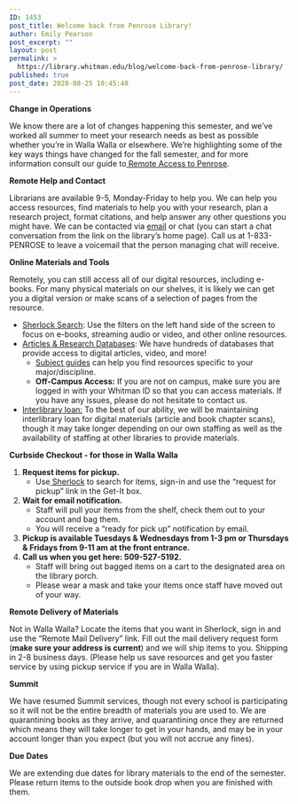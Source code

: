 ```yaml
---
ID: 1453
post_title: Welcome back from Penrose Library!
author: Emily Pearson
post_excerpt: ""
layout: post
permalink: >
  https://library.whitman.edu/blog/welcome-back-from-penrose-library/
published: true
post_date: 2020-08-25 10:45:48
---
```

<!-- wp:paragraph {"fontSize":"medium"} -->
<p class="has-medium-font-size"><strong>Change in Operations</strong></p>
<!-- /wp:paragraph -->

<!-- wp:paragraph -->
<p>We know there are a lot of changes happening this semester, and we’ve worked all summer to meet your research needs as best as possible whether you’re in Walla Walla or elsewhere. We’re highlighting some of the key ways things have changed for the fall semester, and for more information consult our guide to<a href="https://libguides.whitman.edu/spring"> Remote Access to Penrose</a>.</p>
<!-- /wp:paragraph -->

<!-- wp:paragraph {"fontSize":"medium"} -->
<p class="has-medium-font-size"><strong>Remote Help and Contact</strong></p>
<!-- /wp:paragraph -->

<!-- wp:paragraph -->
<p>Librarians are available 9-5, Monday-Friday to help you. We can help you access resources, find materials to help you with your research, plan a research project, format citations, and help answer any other questions you might have. We can be contacted via <a href="https://library.whitman.edu/contact-a-librarian/">email</a> or chat (you can start a chat conversation from the link on the library’s home page). Call us at 1-833-PENROSE to leave a voicemail that the person managing chat will receive.</p>
<!-- /wp:paragraph -->

<!-- wp:paragraph {"fontSize":"medium"} -->
<p class="has-medium-font-size"><strong>Online Materials and Tools</strong></p>
<!-- /wp:paragraph -->

<!-- wp:paragraph -->
<p>Remotely, you can still access all of our digital resources, including e-books. For many physical materials on our shelves, it is likely we can get you a digital version or make scans of a selection of pages from the resource.&nbsp;</p>
<!-- /wp:paragraph -->

<!-- wp:list -->
<ul><li><a href="https://sherlock.whitman.edu/">Sherlock Search</a>: Use the filters on the left hand side of the screen to focus on e-books, streaming audio or video, and other online resources.</li><li><a href="https://library.whitman.edu/database-a-z/">Articles &amp; Research Databases</a>: We have hundreds of databases that provide access to digital articles, video, and more! &nbsp;&nbsp;&nbsp;<ul><li><a href="https://library.whitman.edu/library-guides/">Subject guides</a> can help you find resources specific to your major/discipline.</li><li><strong>Off-Campus Access:</strong> If you are not on campus, make sure you are logged in with your Whitman ID so that you can access materials. If you have any issues, please do not hesitate to contact us.</li></ul></li><li><a href="https://whitman.illiad.oclc.org/illiad/logon.html">Interlibrary loan:</a> To the best of our ability, we will be maintaining interlibrary loan for digital materials (article and book chapter scans), though it may take longer depending on our own staffing as well as the availability of staffing at other libraries to provide materials.</li></ul>
<!-- /wp:list -->

<!-- wp:paragraph {"fontSize":"medium"} -->
<p class="has-medium-font-size"><strong>Curbside Checkout - for those in Walla Walla</strong></p>
<!-- /wp:paragraph -->

<!-- wp:list {"ordered":true} -->
<ol><li><strong>Request items for pickup. </strong><strong>&nbsp;&nbsp;&nbsp;</strong><ul><li>Use<a href="https://sherlock.whitman.edu/primo-explore/search?vid=WHITC_NEW"> Sherlock</a> to search for items, sign-in and use the “request for pickup” link in the Get-It box.</li></ul></li><li><strong>Wait for email notification. </strong><strong>&nbsp;&nbsp;&nbsp;</strong><ul><li>Staff will pull your items from the shelf, check them out to your account and bag them.</li><li>You will receive a “ready for pick up” notification by email.</li></ul></li><li><strong>Pickup is available Tuesdays &amp; Wednesdays from 1-3 pm or Thursdays &amp; Fridays from 9-11 am at the front entrance.</strong></li><li><strong>Call us when you get here: 509-527-5192. </strong><strong>&nbsp;&nbsp;&nbsp;</strong><ul><li>Staff will bring out bagged items on a cart to the designated area on the library porch.</li><li>Please wear a mask and take your items once staff have moved out of your way.&nbsp;&nbsp;&nbsp; &nbsp;&nbsp;&nbsp;</li></ul></li></ol>
<!-- /wp:list -->

<!-- wp:paragraph {"fontSize":"medium"} -->
<p class="has-medium-font-size"><strong>Remote Delivery of Materials</strong></p>
<!-- /wp:paragraph -->

<!-- wp:paragraph -->
<p>Not in Walla Walla? Locate the items that you want in Sherlock, sign in and use the “Remote Mail Delivery” link. Fill out the mail delivery request form (<strong>make sure your address is current</strong>) and we will ship items to you. Shipping in 2-8 business days. (Please help us save resources and get you faster service by using pickup service if you are in Walla Walla).</p>
<!-- /wp:paragraph -->

<!-- wp:paragraph {"fontSize":"medium"} -->
<p class="has-medium-font-size"><strong>Summit</strong></p>
<!-- /wp:paragraph -->

<!-- wp:paragraph -->
<p>We have resumed Summit services, though not every school is participating so it will not be the entire breadth of materials you are used to. We are quarantining books as they arrive, and quarantining once they are returned which means they will take longer to get in your hands, and may be in your account longer than you expect (but you will not accrue any fines).&nbsp;</p>
<!-- /wp:paragraph -->

<!-- wp:paragraph {"align":"left","fontSize":"medium"} -->
<p class="has-text-align-left has-medium-font-size"><strong>Due Dates</strong>                               </p>
<!-- /wp:paragraph -->

<!-- wp:paragraph -->
<p>We are extending due dates for library materials to the end of the semester. Please return items to the outside book drop when you are finished with them.</p>
<!-- /wp:paragraph -->